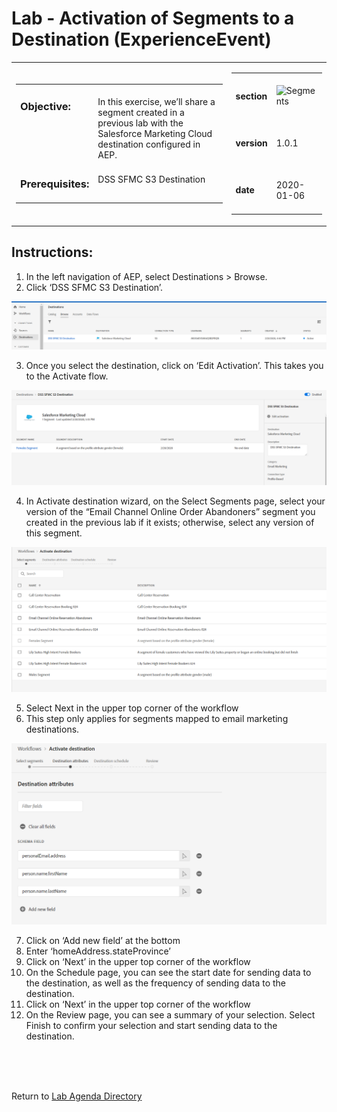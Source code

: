 Lab  - Activation of Segments to a Destination (ExperienceEvent)
==========
<table style="border-collapse: collapse; border: none;" class="tab" cellspacing="0" cellpadding="0">

<tr style="border: none;">

<div align="left">
<td width="600" style="border: none;">
<table>
<tbody valign="top">
      <tr width="500">
            <td valign="top"><h3>Objective:</h3></td>
            <td valign="top"><br>In this exercise, we’ll share a segment created in a previous lab with the Salesforce Marketing Cloud destination configured in AEP.</br>
            </td>
     </tr>
     <tr width="500">
           <td valign="top"><h3>Prerequisites:</h3></td>
           <td valign="top"><br>DSS SFMC S3 Destination</td>
     </tr>
</tbody>
</table>
</td>
</div>

<div align="right">
<td style="border: none;" valign="top">

<table>
<tbody valign="top">
      <tr>
            <td valign="middle" height="70"><b>section</b></td>
            <td valign="middle" height="70"><img src="https://github.com/adobe/AEP-Hands-on-Labs/blob/master/assets/images/left_hand_nav_menu_segments.png?raw=true" alt="Segments"></td>
      </tr>
      <tr>
            <td valign="middle" height="70"><b>version</b></td>
            <td valign="middle" height="70">1.0.1</td>
      </tr>
      <tr>
            <td valign="middle" height="70"><b>date</b></td>
            <td valign="middle" height="70">2020-01-06</td>
      </tr>
</tbody>
</table>
</td>
</div>

</tr>
</table>

Instructions:
-----------------
1.	In the left navigation of AEP, select Destinations > Browse.
2.	Click ‘DSS SFMC S3 Destination’. 

![Demo](./images/destinations_travel_browse.png)

3.	Once you select the destination, click on ‘Edit Activation’. This takes you to the Activate flow.

![Demo](./images/destinations_travel_destination_edit.png)
 
4.	In Activate destination wizard, on the Select Segments page, select your version of the “Email Channel Online Order Abandoners” segment you created in the previous lab if it exists; otherwise, select any version of this segment.

![Demo](./images/destinations_travel_activate_flow_1.png)
 
5.	Select Next in the upper top corner of the workflow
6.	This step only applies for segments mapped to email marketing destinations.

![Demo](./images/destinations_travel_activate_flow_2.png)

7.	Click on ‘Add new field’ at the bottom
8.	Enter ‘homeAddress.stateProvince’
9.	Click on ‘Next’ in the upper top corner of the workflow
10.	On the Schedule page, you can see the start date for sending data to the destination, as well as the frequency of sending data to the destination.
11.	Click on ‘Next’ in the upper top corner of the workflow
12.	On the Review page, you can see a summary of your selection. Select Finish to confirm your selection and start sending data to the destination.

<br>
<br>
<br>

Return to [Lab Agenda Directory](https://github.com/adobe/AEP-Hands-on-Labs/blob/master/labs/retail/README.md#lab-agenda)
